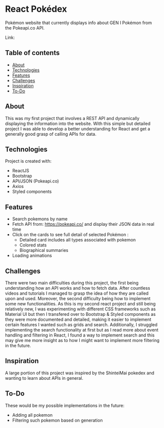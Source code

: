 
# React Pokédex

Pokémon website that currently displays info about GEN I Pokémon from the Pokeapi.co API.

Link: 

## Table of contents

-  [About](#about)
-  [Technologies](#technologies)
-  [Features](#features)
-  [Challenges](#challenges)
-  [Inspiration](#inspiration)
-  [To-Do](#to-do)

## About

This was my first project that involves a REST API and dynamically displaying the information into the website. With this simple but detailed project I was able to develop a better understanding for React and get a generally good grasp of calling APIs for data. 

## Technologies

Project is created with:

-  ReactJS
-  Bootstrap
-  API/JSON (Pokeapi.co)
-  Axios
-  Styled components

## Features

- Search pokemons by name
- Fetch API from: https://pokeapi.co/ and display their JSON data in real time
- Click on the cards to see full detail of selected Pokémon :
  - Detailed card includes all types associated with pokemon
  - Colored stats
  - Biographical summaries
- Loading animations

## Challenges

There were two main difficulties during this project, the first being understanding how an API works and how to fetch data. After countless videos and tutorials I managed to grasp the idea of how they are called upon and used. Moreover, the second difficulty being how to implement some new functionalities. As this is my second react project and still being relatively new, I was experimenting with different CSS frameworks such as Material UI but then I transfered over to Bootstrap & Styled components as they were more documented and detailed, making it easier to implement certain features I wanted such as grids and search. Additionally, I struggled implementing the search functionality at first but as I read more about event handling and filtering in React, I found a way to implement search and this may give me more insight as to how I might want to implement more filtering in the future.

## Inspiration

A large portion of this project was inspired by the ShinteiMai pokedex and wanting to learn about APIs in general. 

## To-Do

These would be my possible implementations in the future: 
  - Adding all pokemon
  - Filtering such pokemon based on generation



